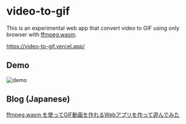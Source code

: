 # video-to-gif

This is an experimental web app that convert video to GIF using only browser with [ffmpeg.wasm](https://github.com/ffmpegwasm/ffmpeg.wasm).

https://video-to-gif.vercel.app/

## Demo

![demo](https://user-images.githubusercontent.com/12733897/149527938-abf7c4f1-e340-4382-ac24-40cce1e14ab9.gif)

## Blog (Japanese)

[ffmpeg.wasm を使ってGIF動画を作れるWebアプリを作って遊んでみた](https://zenn.dev/hyiromori/articles/ca4bbf1f67ae04652398)

